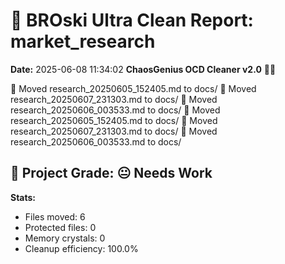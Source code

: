 # 🧹 BROski Ultra Clean Report: market_research
**Date:** 2025-06-08 11:34:02
**ChaosGenius OCD Cleaner v2.0** 🧠💜

📁 Moved research_20250605_152405.md to docs/
📁 Moved research_20250607_231303.md to docs/
📁 Moved research_20250606_003533.md to docs/
📁 Moved research_20250605_152405.md to docs/
📁 Moved research_20250607_231303.md to docs/
📁 Moved research_20250606_003533.md to docs/

## 🧠 Project Grade: 😐 Needs Work
**Stats:**
- Files moved: 6
- Protected files: 0
- Memory crystals: 0
- Cleanup efficiency: 100.0%